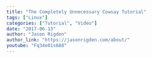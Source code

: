 ```yaml
---
title: "The Completely Unnecessary Cowsay Tutorial"
tags: ["Linux"]
categories: ["Tutorial", "Video"]
date: "2017-06-13"
author: "Jason Rigden"
author_link: "https://jasonrigden.com/about/"
youtube: "Fq34e01s688"
---
```

